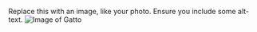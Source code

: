 Replace this with an image, like your photo. Ensure you include some alt-text.
![Image of Gatto](https://images.unsplash.com/photo-1502780402662-acc01c084a25?ixlib=rb-0.3.5&ixid=eyJhcHBfaWQiOjEyMDd9&s=a271853028e0940221a8a416cc64642b&auto=format&fit=crop&w=1080&q=80)
